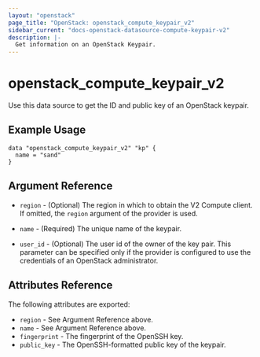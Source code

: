 ```yaml
---
layout: "openstack"
page_title: "OpenStack: openstack_compute_keypair_v2"
sidebar_current: "docs-openstack-datasource-compute-keypair-v2"
description: |-
  Get information on an OpenStack Keypair.
---
```


# openstack\_compute\_keypair\_v2

Use this data source to get the ID and public key of an OpenStack keypair.

## Example Usage

```hcl
data "openstack_compute_keypair_v2" "kp" {
  name = "sand"
}
```

## Argument Reference

* `region` - (Optional) The region in which to obtain the V2 Compute client.
    If omitted, the `region` argument of the provider is used.

* `name` - (Required) The unique name of the keypair.

* `user_id` - (Optional) The user id of the owner of the key pair.
    This parameter can be specified only if the provider is configured to use the credentials of an OpenStack administrator.


## Attributes Reference

The following attributes are exported:

* `region` - See Argument Reference above.
* `name` - See Argument Reference above.
* `fingerprint` - The fingerprint of the OpenSSH key.
* `public_key` - The OpenSSH-formatted public key of the keypair.
